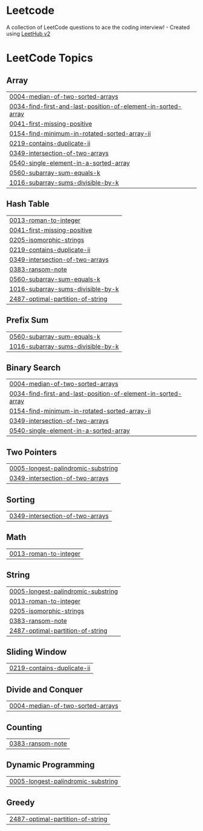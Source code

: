 # Leetcode
A collection of LeetCode questions to ace the coding interview! - Created using [LeetHub v2](https://github.com/arunbhardwaj/LeetHub-2.0)

<!---LeetCode Topics Start-->
# LeetCode Topics
## Array
|  |
| ------- |
| [0004-median-of-two-sorted-arrays](https://github.com/Nijz/Leetcode-questions/tree/master/0004-median-of-two-sorted-arrays) |
| [0034-find-first-and-last-position-of-element-in-sorted-array](https://github.com/Nijz/Leetcode-questions/tree/master/0034-find-first-and-last-position-of-element-in-sorted-array) |
| [0041-first-missing-positive](https://github.com/Nijz/Leetcode-questions/tree/master/0041-first-missing-positive) |
| [0154-find-minimum-in-rotated-sorted-array-ii](https://github.com/Nijz/Leetcode-questions/tree/master/0154-find-minimum-in-rotated-sorted-array-ii) |
| [0219-contains-duplicate-ii](https://github.com/Nijz/Leetcode-questions/tree/master/0219-contains-duplicate-ii) |
| [0349-intersection-of-two-arrays](https://github.com/Nijz/Leetcode-questions/tree/master/0349-intersection-of-two-arrays) |
| [0540-single-element-in-a-sorted-array](https://github.com/Nijz/Leetcode-questions/tree/master/0540-single-element-in-a-sorted-array) |
| [0560-subarray-sum-equals-k](https://github.com/Nijz/Leetcode/tree/master/0560-subarray-sum-equals-k) |
| [1016-subarray-sums-divisible-by-k](https://github.com/Nijz/Leetcode-questions/tree/master/1016-subarray-sums-divisible-by-k) |
## Hash Table
|  |
| ------- |
| [0013-roman-to-integer](https://github.com/Nijz/Leetcode-questions/tree/master/0013-roman-to-integer) |
| [0041-first-missing-positive](https://github.com/Nijz/Leetcode-questions/tree/master/0041-first-missing-positive) |
| [0205-isomorphic-strings](https://github.com/Nijz/Leetcode-questions/tree/master/0205-isomorphic-strings) |
| [0219-contains-duplicate-ii](https://github.com/Nijz/Leetcode-questions/tree/master/0219-contains-duplicate-ii) |
| [0349-intersection-of-two-arrays](https://github.com/Nijz/Leetcode-questions/tree/master/0349-intersection-of-two-arrays) |
| [0383-ransom-note](https://github.com/Nijz/Leetcode-questions/tree/master/0383-ransom-note) |
| [0560-subarray-sum-equals-k](https://github.com/Nijz/Leetcode/tree/master/0560-subarray-sum-equals-k) |
| [1016-subarray-sums-divisible-by-k](https://github.com/Nijz/Leetcode-questions/tree/master/1016-subarray-sums-divisible-by-k) |
| [2487-optimal-partition-of-string](https://github.com/Nijz/Leetcode-questions/tree/master/2487-optimal-partition-of-string) |
## Prefix Sum
|  |
| ------- |
| [0560-subarray-sum-equals-k](https://github.com/Nijz/Leetcode/tree/master/0560-subarray-sum-equals-k) |
| [1016-subarray-sums-divisible-by-k](https://github.com/Nijz/Leetcode-questions/tree/master/1016-subarray-sums-divisible-by-k) |
## Binary Search
|  |
| ------- |
| [0004-median-of-two-sorted-arrays](https://github.com/Nijz/Leetcode-questions/tree/master/0004-median-of-two-sorted-arrays) |
| [0034-find-first-and-last-position-of-element-in-sorted-array](https://github.com/Nijz/Leetcode-questions/tree/master/0034-find-first-and-last-position-of-element-in-sorted-array) |
| [0154-find-minimum-in-rotated-sorted-array-ii](https://github.com/Nijz/Leetcode-questions/tree/master/0154-find-minimum-in-rotated-sorted-array-ii) |
| [0349-intersection-of-two-arrays](https://github.com/Nijz/Leetcode-questions/tree/master/0349-intersection-of-two-arrays) |
| [0540-single-element-in-a-sorted-array](https://github.com/Nijz/Leetcode-questions/tree/master/0540-single-element-in-a-sorted-array) |
## Two Pointers
|  |
| ------- |
| [0005-longest-palindromic-substring](https://github.com/Nijz/Leetcode-questions/tree/master/0005-longest-palindromic-substring) |
| [0349-intersection-of-two-arrays](https://github.com/Nijz/Leetcode-questions/tree/master/0349-intersection-of-two-arrays) |
## Sorting
|  |
| ------- |
| [0349-intersection-of-two-arrays](https://github.com/Nijz/Leetcode-questions/tree/master/0349-intersection-of-two-arrays) |
## Math
|  |
| ------- |
| [0013-roman-to-integer](https://github.com/Nijz/Leetcode-questions/tree/master/0013-roman-to-integer) |
## String
|  |
| ------- |
| [0005-longest-palindromic-substring](https://github.com/Nijz/Leetcode-questions/tree/master/0005-longest-palindromic-substring) |
| [0013-roman-to-integer](https://github.com/Nijz/Leetcode-questions/tree/master/0013-roman-to-integer) |
| [0205-isomorphic-strings](https://github.com/Nijz/Leetcode-questions/tree/master/0205-isomorphic-strings) |
| [0383-ransom-note](https://github.com/Nijz/Leetcode-questions/tree/master/0383-ransom-note) |
| [2487-optimal-partition-of-string](https://github.com/Nijz/Leetcode-questions/tree/master/2487-optimal-partition-of-string) |
## Sliding Window
|  |
| ------- |
| [0219-contains-duplicate-ii](https://github.com/Nijz/Leetcode-questions/tree/master/0219-contains-duplicate-ii) |
## Divide and Conquer
|  |
| ------- |
| [0004-median-of-two-sorted-arrays](https://github.com/Nijz/Leetcode-questions/tree/master/0004-median-of-two-sorted-arrays) |
## Counting
|  |
| ------- |
| [0383-ransom-note](https://github.com/Nijz/Leetcode-questions/tree/master/0383-ransom-note) |
## Dynamic Programming
|  |
| ------- |
| [0005-longest-palindromic-substring](https://github.com/Nijz/Leetcode-questions/tree/master/0005-longest-palindromic-substring) |
## Greedy
|  |
| ------- |
| [2487-optimal-partition-of-string](https://github.com/Nijz/Leetcode-questions/tree/master/2487-optimal-partition-of-string) |
<!---LeetCode Topics End-->